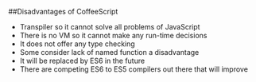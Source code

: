 ##Disadvantages of CoffeeScript
- Transpiler so it cannot solve all problems of JavaScript
- There is no VM so it cannot make any run-time decisions
- It does not offer any type checking
- Some consider lack of named function a disadvantage
- It will be replaced by ES6 in the future
- There are competing ES6 to ES5 compilers out there that will improve
